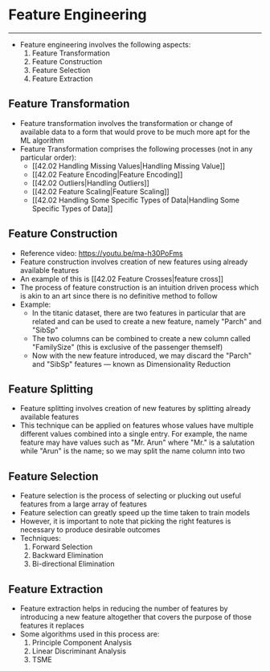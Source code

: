 # Feature Engineering
---
- Feature engineering involves the following aspects:
	1. Feature Transformation
	2. Feature Construction
	3. Feature Selection
	4. Feature Extraction
## Feature Transformation
- Feature transformation involves the transformation or change of available data to a form that would prove to be much more apt for the ML algorithm
- Feature Transformation comprises the following processes (not in any particular order):
	- [[42.02 Handling Missing Values|Handling Missing Value]]
	- [[42.02 Feature Encoding|Feature Encoding]]
	- [[42.02 Outliers|Handling Outliers]]
	- [[42.02 Feature Scaling|Feature Scaling]]
	- [[42.02 Handling Some Specific Types of Data|Handling Some Specific Types of Data]]
## Feature Construction
- Reference video: https://youtu.be/ma-h30PoFms
- Feature construction involves creation of new features using already available features
- An example of this is [[42.02 Feature Crosses|feature cross]]
- The process of feature construction is an intuition driven process which is akin to an art since there is no definitive method to follow
- Example:
	- In the titanic dataset, there are two features in particular that are related and can be used to create a new feature, namely "Parch" and "SibSp" 
	- The two columns can be combined to create a new column called "FamilySize" (this is exclusive of the passenger themself)
	- Now with the new feature introduced, we may discard the "Parch" and "SibSp" features — known as Dimensionality Reduction
## Feature Splitting
- Feature splitting involves creation of new features by splitting already available features
- This technique can be applied on features whose values have multiple different values combined into a single entry. For example, the name feature may have values such as "Mr. Arun" where "Mr." is a salutation while "Arun" is the name; so we may split the name column into two
## Feature Selection
- Feature selection is the process of selecting or plucking out useful features from a large array of features
- Feature selection can greatly speed up the time taken to train models
- However, it is important to note that picking the right features is necessary to produce desirable outcomes
- Techniques:
	1. Forward Selection
	2. Backward Elimination
	3. Bi-directional Elimination
## Feature Extraction
- Feature extraction helps in reducing the number of features by introducing a new feature altogether that covers the purpose of those features it replaces
- Some algorithms used in this process are: 
	1. Principle Component Analysis
	2. Linear Discriminant Analysis
	3. TSME